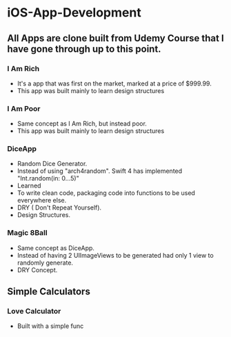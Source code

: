 # iOS-App-Development

## All Apps are clone built from Udemy Course that I have gone through up to this point.


### I Am Rich
- It's a app that was first on the market, marked at a price of $999.99.
- This app was built mainly to learn design structures

### I Am Poor
- Same concept as I Am Rich, but instead poor. 
- This app was built mainly to learn design structures

### DiceApp
- Random Dice Generator.
- Instead of using "arch4random". Swift 4 has implemented "Int.random(in: 0...5)"
- Learned
 - To write clean code, packaging code into functions to be used everywhere else. 
 - DRY ( Don't Repeat Yourself).
 - Design Structures.

### Magic 8Ball
- Same concept as DiceApp.
- Instead of having 2 UIImageViews to be generated had only 1 view to randomly generate. 
- DRY Concept.

## Simple Calculators

### Love Calculator
- Built with a simple func
